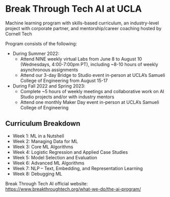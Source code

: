 # Break Through Tech AI at UCLA
Machine learning program with skills-based curriculum, an industry-level project with corporate partner, and mentorship/career coaching hosted by Cornell Tech

Program consists of the following:
* During Summer 2022:
  * Attend NINE weekly virtual Labs from June 8 to August 10 (Wednesdays, 4:00-7:00pm PT), including ~8-10 hours of weekly asynchronous assignments
  * Attend our 3-day Bridge to Studio event in-person at UCLA’s Samueli College of Engineering from August 15-17
* During Fall 2022 and Spring 2023:
  * Complete ~5 hours of weekly meetings and collaborative work on AI Studio projects and/or with industry mentors
  * Attend one monthly Maker Day event in-person at UCLA’s Samueli College of Engineering

## Curriculum Breakdown
* Week 1: ML in a Nutshell
* Week 2: Managing Data for ML
* Week 3: Core ML Algorithms
* Week 4: Logistic Regression and Applied Case Studies
* Week 5: Model Selection and Evaluation
* Week 6: Advanced ML Algorithms
* Week 7: NLP – Text, Embedding, and Representation Learning
* Week 8: Debugging ML

Break Through Tech AI official website: https://www.breakthroughtech.org/what-we-do/the-ai-program/
